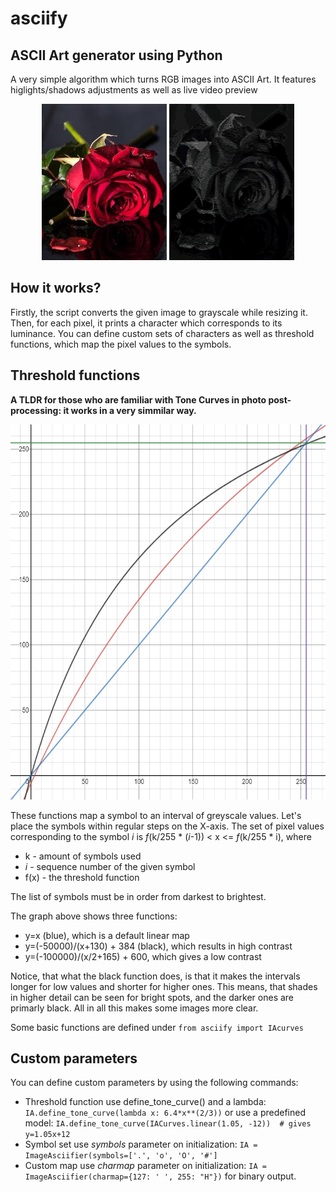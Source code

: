 # asciify
## ASCII Art generator using Python

A very simple algorithm which turns RGB images into ASCII Art. It features higlights/shadows adjustments as well as live video preview
<br>
<p align="center">
  <img src="disp/rose.jpg">
  <img src="disp/rose_asc.png">
</p>

## How it works?
Firstly, the script converts the given image to grayscale while resizing it. 
Then, for each pixel, it prints a character which corresponds to its luminance.
You can define custom sets of characters as well as threshold functions, which map the pixel values to the symbols.

## Threshold functions
__A TLDR for those who are familiar with Tone Curves in photo post-processing: it works in a very simmilar way.__

<p align="center">
  <img src="disp/functions.PNG" width=600 height=600>
</p>

These functions map a symbol to an interval of greyscale values.
Let's place the symbols within regular steps on the X-axis. The set of pixel values corresponding to the symbol _i_ is
_f_(k/255 * (_i_-1)) < x <= _f_(k/255 * i), where

- k - amount of symbols used
- _i_ - sequence number of the given symbol
- f(x) - the threshold function

The list of symbols must be in order from darkest to brightest.

The graph above shows three functions:
- y=x (blue), which is a default linear map
- y=(-50000)/(x+130) + 384 (black), which results in high contrast
- y=(-100000)/(x/2+165) + 600, which gives a low contrast

Notice, that what the black function does, is that
it makes the intervals longer for low values and shorter for higher ones. This means, that shades in higher detail can be seen for bright spots,
and the darker ones are primarly black. All in all this makes some images more clear.

Some basic functions are defined under 
`from asciify import IAcurves`

## Custom parameters

You can define custom parameters by using the following commands:
* Threshold function
use define_tone_curve() and a lambda:
`IA.define_tone_curve(lambda x: 6.4*x**(2/3))`
or use a predefined model:
`IA.define_tone_curve(IACurves.linear(1.05, -12))  # gives y=1.05x+12`
* Symbol set
use _symbols_ parameter on initialization:
`IA = ImageAsciifier(symbols=['.', 'o', 'O', '#']`
* Custom map
use _charmap_ parameter on initialization:
`IA = ImageAsciifier(charmap={127: ' ', 255: "H"})`
for binary output.

